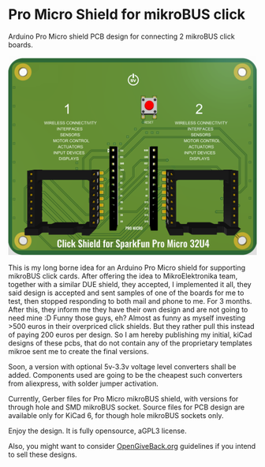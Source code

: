 # Pro Micro Shield for mikroBUS click
Arduino Pro Micro shield PCB design for connecting 2 mikroBUS click boards.

![Pro Micro Shield for mikroBUS illustration](./ProMicro32U4mikroBUSShield.png)

This is my long borne idea for an Arduino Pro Micro shield for supporting mikroBUS click cards.
After offering the idea to MikroElektronika team, together with a similar DUE shield, they accepted, I implemented it all, they said design is accepted and sent samples of one of the boards for me to test, then stopped responding to both mail and phone to me. For 3 months. After this, they inform me they have their own design and are not going to need mine :D Funny those guys, eh? Almost as funny as myself investing >500 euros in their overpriced click shields. But they rather pull this instead of paying 200 euros per design.
So I am hereby publishing my initial, kiCad designs of these pcbs, that do not contain any of the proprietary templates mikroe sent me to create the final versions.

Soon, a version with optional 5v-3.3v voltage level converters shall be added. Components used are going to be the cheapest such converters from aliexpress, with solder jumper activation.

Currently, Gerber files for Pro Micro mikroBUS shield, with versions for through hole and SMD mikroBUS socket.
Source files for PCB design are available only for KiCad 6, for though hole mikroBUS sockets only.

Enjoy the design. It is fully opensource, aGPL3 license.

Also, you might want to consider [OpenGiveBack.org](https:/www,opengiveback.org) guidelines if you intend to sell these designs.

